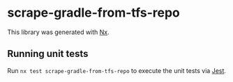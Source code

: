 # scrape-gradle-from-tfs-repo

This library was generated with [Nx](https://nx.dev).

## Running unit tests

Run `nx test scrape-gradle-from-tfs-repo` to execute the unit tests via [Jest](https://jestjs.io).

